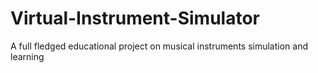 # Virtual-Instrument-Simulator
A full fledged educational project on musical instruments simulation and learning
